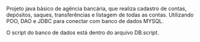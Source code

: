 Projeto java básico de agência bancária, que realiza cadastro de contas, depósitos, saques, transferências e listagem de todas as contas. 
Utilizando POO, DAO e JDBC para conectar com banco de dados MYSQL.

O script do banco de dados está dentro do arquivo DB.script.

